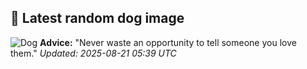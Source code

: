 ## 🐶 Latest random dog image
![Dog](https://images.dog.ceo/breeds/pointer-german/n02100236_4428.jpg)
**Advice:** "Never waste an opportunity to tell someone you love them."
*Updated: 2025-08-21 05:39 UTC*

